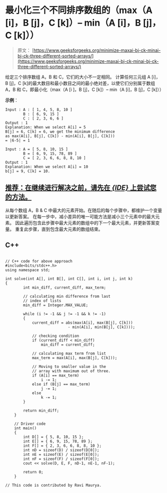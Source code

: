 # 最小化三个不同排序数组的（max（A [i]，B [j]，C [k]）– min（A [i]，B [j]，C [k]））

> 原文： [https://www.geeksforgeeks.org/minimize-maxai-bj-ck-minai-bj-ck-three-different-sorted-arrays/](https://www.geeksforgeeks.org/minimize-maxai-bj-ck-minai-bj-ck-three-different-sorted-arrays/)

给定三个排序数组 A，B 和 C，它们的大小不一定相同。 计算任何三元组 A [i]，B [j]，C [k]的最大数目和最小数目之间的最小绝对差，以使它们分别属于数组 A，B 和 C，即最小化（max（A [i ]，B [j]，C [k]）– min（A [i]，B [j]，C [k]））

**示例**：

```
Input : A : [ 1, 4, 5, 8, 10 ]
        B : [ 6, 9, 15 ]
        C : [ 2, 3, 6, 6 ]
Output : 1
Explanation: When we select A[i] = 5
B[j] = 6, C[k] = 6, we get the minimum difference 
as max(A[i], B[j], C[k]) - min(A[i], B[j], C[k]))
= |6-5| = 1 

Input : A = [ 5, 8, 10, 15 ]
        B = [ 6, 9, 15, 78, 89 ]
        C = [ 2, 3, 6, 6, 8, 8, 10 ]
Output : 1
Explanation: When we select A[i] = 10
b[j] = 9, C[k] = 10.

```

## [推荐：在继续进行解决之前，请先在 ***{IDE}*** 上尝试您的方法。](https://ide.geeksforgeeks.org/)

从每个数组 A，B & C 中最大的元素开始。在随后的每个步骤中，都维护一个变量以更新答案。
在每一步中，减小差异的唯一可能方法是减小三个元素中的最大元素。
因此遍历包含此步骤中最大元素的数组中的下一个最大元素，并更新答案变量。
重复此步骤，直到包含最大元素的数组结束。

## C++ 

```

// C++ code for above approach 
#include<bits/stdc++.h> 
using namespace std; 

int solve(int A[], int B[], int C[], int i, int j, int k) 
{  
        int min_diff, current_diff, max_term; 

        // calculating min difference from last 
        // index of lists 
        min_diff = Integer.MAX_VALUE; 

        while (i != -1 && j != -1 && k != -1)  
        { 
            current_diff = abs(max(A[i], max(B[j], C[k]))  
                            - min(A[i], min(B[j], C[k]))); 

            // checking condition 
            if (current_diff < min_diff) 
                min_diff = current_diff; 

            // calculating max term from list 
            max_term = max(A[i], max(B[j], C[k])); 

            // Moving to smaller value in the 
            // array with maximum out of three. 
            if (A[i] == max_term) 
                i -= 1; 
            else if (B[j] == max_term) 
                j -= 1; 
            else
                k -= 1; 
        } 

        return min_diff; 
    } 

    // Driver code 
    int main() 
    { 
        int D[] = { 5, 8, 10, 15 }; 
        int E[] = { 6, 9, 15, 78, 89 }; 
        int F[] = { 2, 3, 6, 6, 8, 8, 10 }; 
        int nD = sizeof(D) / sizeof(D[0]); 
        int nE = sizeof(E) / sizeof(E[0]); 
        int nF = sizeof(F) / sizeof(F[0]); 
        cout << solve(D, E, F, nD-1, nE-1, nF-1); 

        return 0;  
    } 

// This code is contributed by Ravi Maurya. 

```